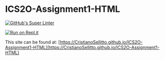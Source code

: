 # ICS2O-Assignment1-HTML

[![GitHub's Super Linter](https://github.com/CristianoSellitto/ICS2O-Assignment1-HTML/workflows/GitHub's%20Super%20Linter/badge.svg)](https://github.com/CristianoSellitto/ICS2O-Assignment1-HTML/actions)

[![Run on Repl.it](https://repl.it/badge/github/CristianoSellitto/ICS2O-Assignment1-HTML)](https://repl.it/github/CristianoSellitto/ICS2O-Assignment1-HTML)

This site can be found at: [https://CristianoSellitto.github.io/ICS2O-Assignment1-HTML](https://CristianoSellitto.github.io/ICS2O-Assignment1-HTML)
